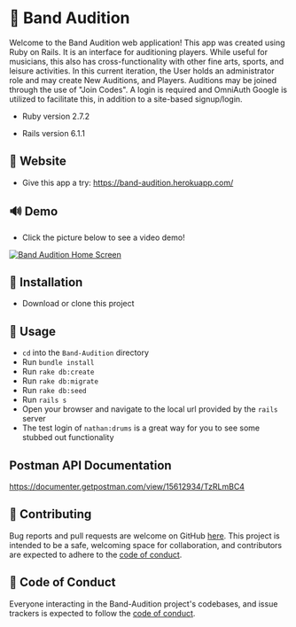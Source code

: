 # :guitar: Band Audition

Welcome to the Band Audition web application! This app was created using Ruby on Rails. It is an interface for auditioning players. While useful for musicians, this also has cross-functionality with other fine arts, sports, and leisure activities. In this current iteration, the User holds an administrator role and may create New Auditions, and Players. Auditions may be joined through the use of "Join Codes". A login is required and OmniAuth Google is utilized to facilitate this, in addition to a site-based signup/login.

- Ruby version 2.7.2

- Rails version 6.1.1

## :drum: Website

- Give this app a try:
https://band-audition.herokuapp.com/

## :loud_sound: Demo

- Click the picture below to see a video demo!

[![Band Audition Home Screen](http://img.youtube.com/vi/-bsBpFOtLtg/0.jpg)](http://www.youtube.com/watch?v=-bsBpFOtLtg)

## :trumpet: Installation

- Download or clone this project

## :saxophone: Usage

- `cd` into the `Band-Audition` directory
- Run `bundle install`
- Run `rake db:create`
- Run `rake db:migrate`
- Run `rake db:seed`
- Run `rails s`
- Open your browser and navigate to the local url provided by the `rails` server
- The test login of `nathan:drums` is a great way for you to see some stubbed out functionality

## Postman API Documentation

https://documenter.getpostman.com/view/15612934/TzRLmBC4

## :musical_keyboard: Contributing

Bug reports and pull requests are welcome on GitHub [here](https://github.com/nlewis84/Band-Audition). This project is intended to be a safe, welcoming space for collaboration, and contributors are expected to adhere to the [code of conduct](https://github.com/nlewis84/Band-Audition/blob/master/CODE_OF_CONDUCT.md).

## :microphone: Code of Conduct

Everyone interacting in the Band-Audition project's codebases, and issue trackers is expected to follow the [code of conduct](https://github.com/nlewis84/Band-Audition/blob/master/CODE_OF_CONDUCT.md).
